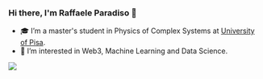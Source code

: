 ### Hi there, I'm Raffaele Paradiso 👋

- 🎓 I’m a master's student in Physics of Complex Systems at [University of Pisa](https://www.unipi.it/).
- 🌱 I’m interested in Web3, Machine Learning and Data Science.

![](https://entzg7xu07zj4yp.m.pipedream.net)
